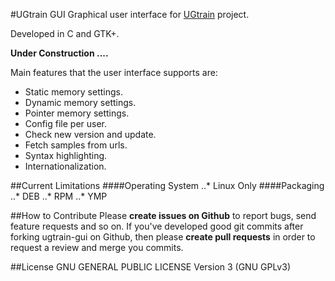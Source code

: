 #UGtrain GUI
Graphical user interface for [UGtrain](https://github.com/ugtrain/ugtrain) project.

Developed in C and GTK+.

**Under Construction ....**

Main features that the user interface supports are:
* Static memory settings.
* Dynamic memory settings.
* Pointer memory settings.
* Config file per user.
* Check new version and update.
* Fetch samples from urls.
* Syntax highlighting.
* Internationalization.

##Current Limitations
####Operating System
..* Linux Only
####Packaging
..* DEB
..* RPM
..* YMP

##How to Contribute
Please **create issues on Github** to report bugs, send feature requests and so on.
If you've developed good git commits after forking ugtrain-gui on Github,
then please **create pull requests** in order to request a review and merge you commits.

##License
GNU GENERAL PUBLIC LICENSE Version 3 (GNU GPLv3)